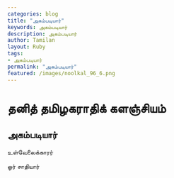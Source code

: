 ```yaml
---  
categories: blog  
title: "அகம்படியார்"
keywords: அகம்படியார்  
description: அகம்படியார்
author: Tamilan  
layout: Ruby  
tags:     
- அகம்படியார்
permalink: "அகம்படியார்"  
featured: /images/noolkal_96_6.png  
--- 
```

# தனித் தமிழகராதிக் களஞ்சியம்
## அகம்படியார்

உள்வேலைக்காரர்  
  
ஓர் சாதியார்